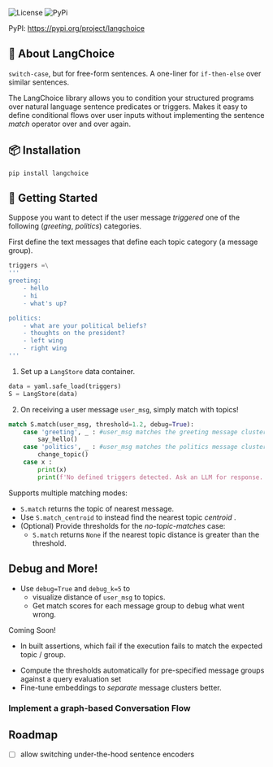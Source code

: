 

![License](https://img.shields.io/github/license/ekshaks/langchoice)
![PyPi](https://img.shields.io/pypi/v/langchoice)

PyPI: <a href="https://pypi.org/project/langchoice/" target="_blank">https://pypi.org/project/langchoice</a></br>


## 🤖 About LangChoice

`switch-case`, but for free-form sentences. A one-liner for `if-then-else` over similar sentences.

The LangChoice library allows you to condition your structured programs over natural language sentence predicates or triggers. Makes it easy to define conditional flows over user inputs without implementing the sentence *match* operator over and over again.


## 📦 Installation
```
pip install langchoice
```

## 🧪 Getting Started

Suppose you want to detect if the user message *triggered* one of the following (*greeting*, *politics*) categories.

First define the text messages that define each topic category (a message group).

```python
triggers =\
'''
greeting:
    - hello
    - hi
    - what's up?

politics:
    - what are your political beliefs?
    - thoughts on the president?
    - left wing
    - right wing
'''
```

1. Set up a `LangStore` data container.

```python
data = yaml.safe_load(triggers)
S = LangStore(data)
```

2. On receiving a user message `user_msg`, simply match with topics!

```python
match S.match(user_msg, threshold=1.2, debug=True): 
    case 'greeting', _ : #user_msg matches the greeting message cluster
        say_hello()
    case 'politics', _ : #user_msg matches the politics message cluster
        change_topic()
    case x :
        print(x)
        print(f'No defined triggers detected. Ask an LLM for response.')
```

Supports multiple matching modes:

* `S.match` returns the topic of nearest message.
* Use `S.match_centroid` to instead find the nearest topic *centroid* .
* (Optional) Provide thresholds for the *no-topic-matches* case:
    - `S.match` returns `None` if the nearest topic distance is greater than the threshold.

## Debug and More!

* Use `debug=True` and `debug_k=5` to 
    - visualize distance of `user_msg` to topics.
    - Get match scores for each message group to debug what went wrong.


Coming Soon!
- In built assertions, which fail if the execution fails to match the expected topic / group.
* Compute the thresholds automatically for pre-specified message groups against a query evaluation set
* Fine-tune embeddings to *separate* message clusters better.


### Implement a graph-based Conversation Flow


## Roadmap

- [ ] allow switching under-the-hood sentence encoders


